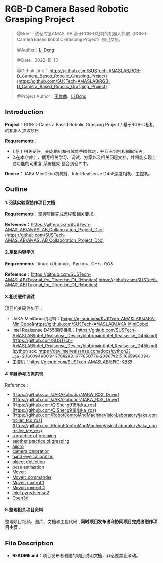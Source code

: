 # RGB-D Camera Based Robotic Grasping Project

> @Brief：该仓库是AMASLAB 基于RGB-D相机的机器人抓取（RGB-D Camera Based Robotic Grasping Project）项目文档。
>
> @Author：[Li Dong](https://github.com/DoongLi)
>
> @Date：2022-10-13
>
> @Github Link：[https://github.com/SUSTech-AMASLAB/RGB-D_Camera_Based_Robotic_Grasping_Project](https://github.com/SUSTech-AMASLAB/RGB-D_Camera_Based_Robotic_Grasping_Project)
>
> @Project Author：[王俊麟](https://github.com/HenryWJL)、[Li Dong](https://github.com/DoongLi)

## Introduction

**Project**：RGB-D Camera Based Robotic Grasping Project /   基于RGB-D相机的机器人抓取项目

 **Requirements**：

- 1.基于相关硬件，完成相机和机械臂手眼标定，并自主识别和抓取任务。
- 2.在本仓库上，撰写相关学习、调试、方案以及相关问题文档，并将能实现上述功能的可重复 系统框架 整合到仓库中。

**Device**：JAKA MiniCobo机械臂、Intel Realsense D455深度相机、工控机。

## Outline

#### 1.阅读实验室协作项目文档

**Requirements**：掌握项目完成流程和相关要求。

**Reference**：[https://github.com/SUSTech-AMASLAB/AMASLAB_Collaboration_Project_Doc](https://github.com/SUSTech-AMASLAB/AMASLAB_Collaboration_Project_Doc)

#### 2.基础内容学习

 **Requirements**：linux（Ubuntu）、Python、C++、ROS

**Reference**：[https://github.com/SUSTech-AMASLAB/Tutorial_for_Direction_Of_Robotics](https://github.com/SUSTech-AMASLAB/Tutorial_for_Direction_Of_Robotics)

#### 3.相关硬件调试

项目相关硬件如下：

- JAKA MiniCobo机械臂：[https://github.com/SUSTech-AMASLAB/JAKA-MiniCobo](https://github.com/SUSTech-AMASLAB/JAKA-MiniCobo)
- Intel Realsense D455深度相机：[https://github.com/SUSTech-AMASLAB/Intel_Realsense_Device/blob/main/Intel_Realsense_D455.md](https://github.com/SUSTech-AMASLAB/Intel_Realsense_Device/blob/main/Intel_Realsense_D455.md)(python sdk: https://dev.intelrealsense.com/docs/python2?_ga=2.160094900.843708283.1677650776-238679215.1665986034)
- 工控机：https://github.com/SUSTech-AMASLAB/EPIC-KBS9

#### 4.项目参考方案实现

Reference :

- [https://github.com/JAKARobotics/JAKA_ROS_Driver](https://github.com/JAKARobotics/JAKA_ROS_Driver)
- [https://github.com/QiSheng918/jaka_ros](https://github.com/QiSheng918/jaka_ros)
- [https://github.com/RobotControlAndMachineVisionLaboratory/jaka_controller_tcp_ros](https://github.com/RobotControlAndMachineVisionLaboratory/jaka_controller_tcp_ros)
- [a practice of grasping](https://blog.csdn.net/weixin_45661757/article/details/115894731?ops_request_misc=%257B%2522request%255Fid%2522%253A%2522167644242316800192280853%2522%252C%2522scm%2522%253A%252220140713.130102334..%2522%257D&request_id=167644242316800192280853&biz_id=0&utm_medium=distribute.pc_search_result.none-task-blog-2~all~top_click~default-2-115894731-null-null.142^v73^insert_down4,201^v4^add_ask,239^v1^insert_chatgpt&utm_term=%E6%9C%BA%E6%A2%B0%E8%87%82%E8%A7%86%E8%A7%89%E6%8A%93%E5%8F%96&spm=1018.2226.3001.4187)
- [another practice of grasping](https://blog.csdn.net/m0_37715028/article/details/126519321?ops_request_misc=&request_id=&biz_id=102&utm_term=%E5%88%A9%E7%94%A8realsense%E7%9B%B8%E6%9C%BA%E5%AE%9A%E4%BD%8D%E7%89%A9%E4%BD%93&utm_medium=distribute.pc_search_result.none-task-blog-2~all~sobaiduweb~default-1-126519321.142^v73^insert_down4,201^v4^add_ask,239^v2^insert_chatgpt&spm=1018.2226.3001.4187)
- [aucro](https://blog.csdn.net/weixin_45363995/article/details/122494189?ops_request_misc=&request_id=&biz_id=102&utm_term=%E5%A6%82%E4%BD%95%E7%A1%AE%E5%AE%9A%E7%89%A9%E4%BD%93%E5%9C%A8realsense%E7%9B%B8%E6%9C%BA%E5%9D%90%E6%A0%87%E7%B3%BB%E4%B8%AD%E7%9A%84%E4%BD%8D%E5%A7%BF&utm_medium=distribute.pc_search_result.none-task-blog-2~all~sobaiduweb~default-2-122494189.142^v73^insert_down4,201^v4^add_ask,239^v2^insert_chatgpt&spm=1018.2226.3001.4187)
- [camera calibration](https://blog.csdn.net/weixin_45661757/article/details/113256274)
- [hand-eye calibration](https://blog.csdn.net/qq_27865227/article/details/119650312?ops_request_misc=%257B%2522request%255Fid%2522%253A%2522167774596016782427469475%2522%252C%2522scm%2522%253A%252220140713.130102334..%2522%257D&request_id=167774596016782427469475&biz_id=0&utm_medium=distribute.pc_search_result.none-task-blog-2~all~sobaiduend~default-1-119650312-null-null.142^v73^pc_new_rank,201^v4^add_ask,239^v2^insert_chatgpt&utm_term=jaka&spm=1018.2226.3001.4187)
- [object detection](https://blog.csdn.net/qq_52095705/article/details/121568221?ops_request_misc=%257B%2522request%255Fid%2522%253A%2522168094072916800222814707%2522%252C%2522scm%2522%253A%252220140713.130102334..%2522%257D&request_id=168094072916800222814707&biz_id=0&utm_medium=distribute.pc_search_result.none-task-blog-2~all~top_click~default-1-121568221-null-null.142^v82^insert_down1,201^v4^add_ask,239^v2^insert_chatgpt&utm_term=opencv%E7%89%A9%E4%BD%93%E8%AF%86%E5%88%AB&spm=1018.2226.3001.4187)
- [pose estimation](https://docs.opencv.org/3.4/d7/d53/tutorial_py_pose.html)
- [Moveit](http://docs.ros.org/en/melodic/api/moveit_tutorials/html/doc/move_group_python_interface/move_group_python_interface_tutorial.html)
- [Moveit_commander](http://docs.ros.org/en/jade/api/moveit_commander/html/index.html)
- [Moveit control 1](https://blog.csdn.net/weixin_45839124/article/details/106801986?ops_request_misc=%257B%2522request%255Fid%2522%253A%2522167886179416800180685739%2522%252C%2522scm%2522%253A%252220140713.130102334.pc%255Fall.%2522%257D&request_id=167886179416800180685739&biz_id=0&utm_medium=distribute.pc_search_result.none-task-blog-2~all~first_rank_ecpm_v1~rank_v31_ecpm-2-106801986-null-null.142^v73^insert_down4,201^v4^add_ask,239^v2^insert_chatgpt&utm_term=moveit%20python%20%E6%95%99%E7%A8%8B&spm=1018.2226.3001.4187)
- [Moveit control 2](https://blog.csdn.net/zxxxiazai/article/details/108647836?ops_request_misc=%257B%2522request%255Fid%2522%253A%2522167886242416800225517650%2522%252C%2522scm%2522%253A%252220140713.130102334..%2522%257D&request_id=167886242416800225517650&biz_id=0&utm_medium=distribute.pc_search_result.none-task-blog-2~all~top_positive~default-2-108647836-null-null.142^v73^insert_down4,201^v4^add_ask,239^v2^insert_chatgpt&utm_term=moveit%20python%20&spm=1018.2226.3001.4187)
- [Intel pyrealsense2](https://intelrealsense.github.io/librealsense/python_docs/_generated/pyrealsense2.html#module-pyrealsense2)
- [Open3d](http://www.open3d.org/docs/release/)

#### 5.整理相关项目资料

整理项目视频、图片、文档和工程代码 , **同时项目发布者和协同项目完成者制作项目主页** . 

## File Description

- **README.md**：项目发布者创建的项目说明文档，非必要禁止改动。


